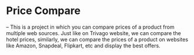 # Price Compare
 – This is a project in which you can compare prices of a product from multiple web sources. Just like on Trivago website, we can compare the hotel prices, similarly, we can compare the prices of a product on websites like Amazon, Snapdeal, Flipkart, etc and display the best offers.
